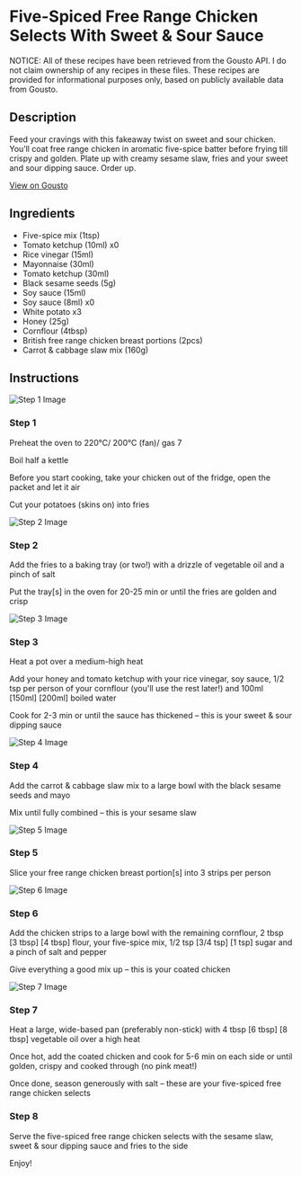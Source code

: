 # Five-Spiced Free Range Chicken Selects With Sweet & Sour Sauce

NOTICE: All of these recipes have been retrieved from the Gousto API. I do not claim ownership of any recipes in these files. These recipes are provided for informational purposes only, based on publicly available data from Gousto.

## Description

Feed your cravings with this fakeaway twist on sweet and sour chicken. You’ll coat free range chicken in aromatic five-spice batter before frying till crispy and golden. Plate up with creamy sesame slaw, fries and your sweet and sour dipping sauce. Order up.

[View on Gousto](https://www.gousto.co.uk/recipes/cookbook/five-spiced-free-range-chicken-selects-with-sweet-sour-sauce)

## Ingredients

- Five-spice mix (1tsp)
- Tomato ketchup (10ml) x0
- Rice vinegar (15ml)
- Mayonnaise (30ml)
- Tomato ketchup (30ml)
- Black sesame seeds (5g)
- Soy sauce (15ml)
- Soy sauce (8ml) x0
- White potato x3
- Honey (25g)
- Cornflour (4tbsp)
- British free range chicken breast portions (2pcs)
- Carrot & cabbage slaw mix (160g)

## Instructions

![Step 1 Image](https://production-media.gousto.co.uk/cms/recipe-step-image/Step-1-1697021902092-x200.jpg)

### Step 1

Preheat the oven to 220°C/ 200°C (fan)/ gas 7

Boil half a kettle

Before you start cooking, take your chicken out of the fridge, open the packet and let it air

Cut your potatoes (skins on) into fries

![Step 2 Image](https://production-media.gousto.co.uk/cms/recipe-step-image/Step-2-1697021893893-x200.jpg)

### Step 2

Add the fries to a baking tray (or two!) with a drizzle of vegetable oil and a pinch of salt

Put the tray[s] in the oven for 20-25 min or until the fries are golden and crisp

![Step 3 Image](https://production-media.gousto.co.uk/cms/recipe-step-image/Step-3-1697021910142-x200.jpg)

### Step 3

Heat a pot over a medium-high heat

Add your honey and tomato ketchup with your rice vinegar, soy sauce, 1/2 tsp per person of your cornflour (you'll use the rest later!) and 100ml <span class="text-purple">[150ml]</span> <span class="text-danger">[200ml]</span> boiled water

Cook for 2-3 min or until the sauce has thickened – this is your sweet & sour dipping sauce

![Step 4 Image](https://production-media.gousto.co.uk/cms/recipe-step-image/Step-4-1697021914836-x200.jpg)

### Step 4

Add the carrot & cabbage slaw mix to a large bowl with the black sesame seeds and mayo

Mix until fully combined – this is your sesame slaw

![Step 5 Image](https://production-media.gousto.co.uk/cms/recipe-step-image/Step-5-1697021919999-x200.jpg)

### Step 5

Slice your free range chicken breast portion[s] into 3 strips per person

![Step 6 Image](https://production-media.gousto.co.uk/cms/recipe-step-image/Step-6-1697021931159-x200.jpg)

### Step 6

Add the chicken strips to a large bowl with the remaining cornflour, 2 tbsp <span class="text-purple">[3 tbsp]</span> <span class="text-danger">[4 tbsp]</span> flour, your five-spice mix, 1/2 tsp<span class="text-purple"> [3/4 tsp]</span> <span class="text-danger">[1 tsp] </span>sugar and a pinch of salt and pepper

Give everything a good mix up – this is your coated chicken

![Step 7 Image](https://production-media.gousto.co.uk/cms/recipe-step-image/Step-7-1697021937689-x200.jpg)

### Step 7

Heat a large, wide-based pan (preferably non-stick) with 4 tbsp <span class="text-purple">[6 tbsp]</span> <span class="text-danger">[8 tbsp] </span>vegetable oil over a high heat

Once hot, add the coated chicken and cook for 5-6 min on each side or until golden, crispy and cooked through (no pink meat!)

Once done, season generously with salt – these are your five-spiced free range chicken selects

### Step 8

Serve the five-spiced free range chicken selects with the sesame slaw, sweet & sour dipping sauce and fries to the side

Enjoy!

